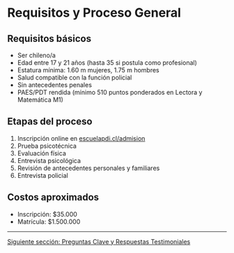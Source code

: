 # Requisitos y Proceso General

## Requisitos básicos

- Ser chileno/a
- Edad entre 17 y 21 años (hasta 35 si postula como profesional)
- Estatura mínima: 1.60 m mujeres, 1.75 m hombres
- Salud compatible con la función policial
- Sin antecedentes penales
- PAES/PDT rendida (mínimo 510 puntos ponderados en Lectora y Matemática M1)

## Etapas del proceso

1. Inscripción online en [escuelapdi.cl/admision](https://www.escuelapdi.cl/admision)
2. Prueba psicotécnica
3. Evaluación física
4. Entrevista psicológica
5. Revisión de antecedentes personales y familiares
6. Entrevista policial

## Costos aproximados

- Inscripción: $35.000
- Matrícula: $1.500.000

---

[Siguiente sección: Preguntas Clave y Respuestas Testimoniales](preguntas-testimonios.md)
